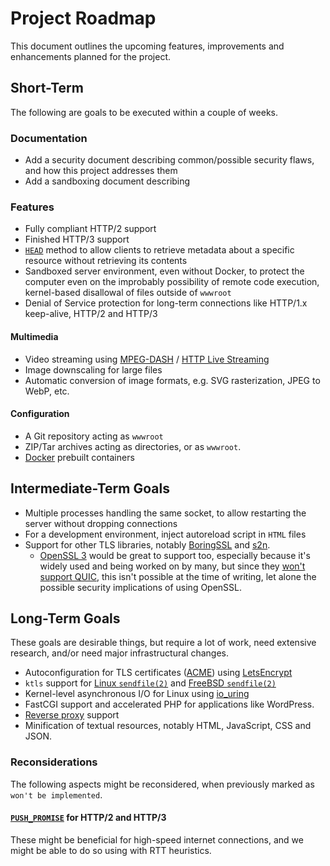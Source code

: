 # Project Roadmap
This document outlines the upcoming features, improvements and enhancements
planned for the project.

## Short-Term
The following are goals to be executed within a couple of weeks.

### Documentation
* Add a security document describing common/possible security flaws, and how this project addresses them
* Add a sandboxing document describing

### Features
* Fully compliant HTTP/2 support
* Finished HTTP/3 support
* [`HEAD`](https://developer.mozilla.org/en-US/docs/Web/HTTP/Methods/HEAD) method to allow clients to retrieve metadata about a specific resource without retrieving its contents
* Sandboxed server environment, even without Docker, to protect the computer even on the improbably possibility of remote code execution, kernel-based disallowal of files outside of `wwwroot`
* Denial of Service protection for long-term connections like HTTP/1.x keep-alive, HTTP/2 and HTTP/3

#### Multimedia
* Video streaming using [MPEG-DASH](https://en.wikipedia.org/wiki/Dynamic_Adaptive_Streaming_over_HTTP) / [HTTP Live Streaming](https://en.wikipedia.org/wiki/HTTP_Live_Streaming)
* Image downscaling for large files
* Automatic conversion of image formats, e.g. SVG rasterization, JPEG to WebP, etc.

#### Configuration
* A Git repository acting as `wwwroot`
* ZIP/Tar archives acting as directories, or as `wwwroot`.
* [Docker](https://docker.com/) prebuilt containers


## Intermediate-Term Goals
* Multiple processes handling the same socket, to allow restarting the server without dropping connections
* For a development environment, inject autoreload script in `HTML` files
* Support for other TLS libraries, notably [BoringSSL](https://boringssl.googlesource.com/boringssl/) and [s2n](https://github.com/aws/s2n-tls).
  * [OpenSSL 3](https://openssl.org) would be great to support too, especially
    because it's widely used and being worked on by many, but since they
    [won't support QUIC](https://github.com/openssl/openssl/pull/8797), this
    isn't possible at the time of writing, let alone the possible security
    implications of using OpenSSL.

## Long-Term Goals
These goals are desirable things, but require a lot of work, need extensive
research, and/or need major infrastructural changes.

* Autoconfiguration for TLS certificates ([ACME](https://www.rfc-editor.org/rfc/rfc8555)) using [LetsEncrypt](https://letsencrypt.org)
* `ktls` support for [Linux `sendfile(2)`](https://man7.org/linux/man-pages/man2/sendfile.2.html) and [FreeBSD `sendfile(2)`](https://man.freebsd.org/cgi/man.cgi?query=sendfile&sektion=2&format=html)
* Kernel-level asynchronous I/O for Linux using [io_uring](https://man.archlinux.org/man/io_uring.7)
* FastCGI support and accelerated PHP for applications like WordPress.
* [Reverse proxy](https://www.cloudflare.com/learning/cdn/glossary/reverse-proxy/) support
* Minification of textual resources, notably HTML, JavaScript, CSS and JSON.

### Reconsiderations
The following aspects might be reconsidered, when previously marked as `won't be implemented`.

#### [`PUSH_PROMISE`](https://http3-explained.haxx.se/en/h3/h3-push) for HTTP/2 and HTTP/3
These might be beneficial for high-speed internet connections, and we might be
able to do so using with RTT heuristics.
